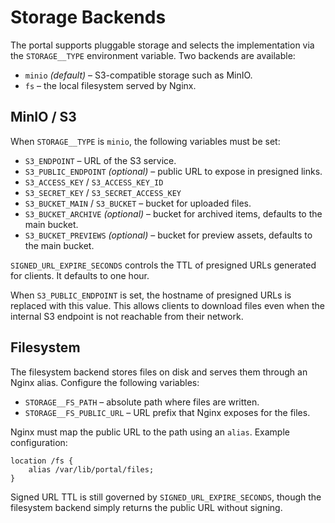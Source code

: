 # Storage Backends

The portal supports pluggable storage and selects the implementation via the
`STORAGE__TYPE` environment variable.  Two backends are available:

- `minio` *(default)* – S3-compatible storage such as MinIO.
- `fs` – the local filesystem served by Nginx.

## MinIO / S3

When `STORAGE__TYPE` is `minio`, the following variables must be set:

- `S3_ENDPOINT` – URL of the S3 service.
- `S3_PUBLIC_ENDPOINT` *(optional)* – public URL to expose in presigned links.
- `S3_ACCESS_KEY` / `S3_ACCESS_KEY_ID`
- `S3_SECRET_KEY` / `S3_SECRET_ACCESS_KEY`
- `S3_BUCKET_MAIN` / `S3_BUCKET` – bucket for uploaded files.
- `S3_BUCKET_ARCHIVE` *(optional)* – bucket for archived items, defaults to the main bucket.
- `S3_BUCKET_PREVIEWS` *(optional)* – bucket for preview assets, defaults to the main bucket.

`SIGNED_URL_EXPIRE_SECONDS` controls the TTL of presigned URLs generated for
clients.  It defaults to one hour.

When `S3_PUBLIC_ENDPOINT` is set, the hostname of presigned URLs is replaced
with this value.  This allows clients to download files even when the internal
S3 endpoint is not reachable from their network.

## Filesystem

The filesystem backend stores files on disk and serves them through an Nginx
alias.  Configure the following variables:

- `STORAGE__FS_PATH` – absolute path where files are written.
- `STORAGE__FS_PUBLIC_URL` – URL prefix that Nginx exposes for the files.

Nginx must map the public URL to the path using an `alias`.  Example
configuration:

```nginx
location /fs {
    alias /var/lib/portal/files;
}
```

Signed URL TTL is still governed by `SIGNED_URL_EXPIRE_SECONDS`, though the
filesystem backend simply returns the public URL without signing.

